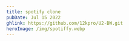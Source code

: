 ```yaml
---
title: spotify clone
pubDate: Jul 15 2022
ghlink: https://github.com/12kpro/U2-BW.git
heroImage: /img/spotiffy.webp
---
```

